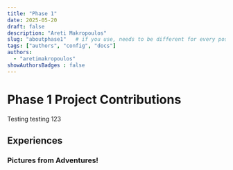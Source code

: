```yaml
---
title: "Phase 1"
date: 2025-05-20
draft: false
description: "Areti Makropoulos"
slug: "aboutphase1"   # if you use, needs to be different for every post
tags: ["authors", "config", "docs"]
authors:
  - "aretimakropoulos"
showAuthorsBadges : false
---
```


# Phase 1 Project Contributions

Testing testing 123

## Experiences



### Pictures from Adventures!



